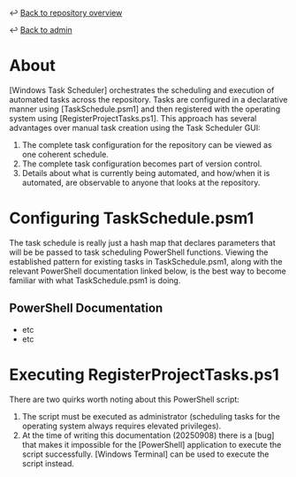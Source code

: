 ↩️ [Back to repository overview](../../README.md)

↩️ [Back to admin](../README.md)

# About

[Windows Task Scheduler] orchestrates the scheduling and execution of automated tasks across the repository. Tasks are configured in a declarative manner using [TaskSchedule.psm1] and then registered with the operating system using [RegisterProjectTasks.ps1]. This approach has several advantages over manual task creation using the Task Scheduler GUI:
1. The complete task configuration for the repository can be viewed as one coherent schedule.
2. The complete task configuration becomes part of version control.
3. Details about what is currently being automated, and how/when it is automated, are observable to anyone that looks at the repository. 


# Configuring TaskSchedule.psm1

The task schedule is really just a hash map that declares parameters that will be be passed to task scheduling PowerShell functions. Viewing the established pattern for existing tasks in TaskSchedule.psm1, along with the relevant PowerShell documentation linked below, is the best way to become familiar with what TaskSchedule.psm1 is doing.

## PowerShell Documentation
* etc
* etc

# Executing RegisterProjectTasks.ps1

There are two quirks worth noting about this PowerShell script:
1. The script must be executed as administrator (scheduling tasks for the operating system always requires elevated privileges). 
2. At the time of writing this documentation (20250908) there is a [bug] that makes it impossible for the [PowerShell] application to execute the script successfully. [Windows Terminal] can be used to execute the script instead. 